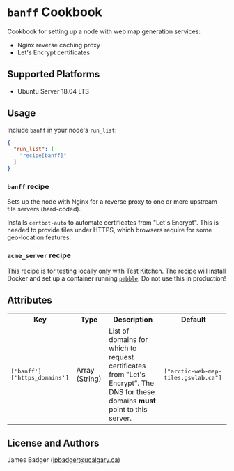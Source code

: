 # `banff` Cookbook

Cookbook for setting up a node with web map generation services:

* Nginx reverse caching proxy
* Let's Encrypt certificates

## Supported Platforms

* Ubuntu Server 18.04 LTS

## Usage

Include `banff` in your node's `run_list`:

```json
{
  "run_list": [
    "recipe[banff]"
  ]
}
```

### `banff` recipe

Sets up the node with Nginx for a reverse proxy to one or more upstream tile servers (hard-coded).

Installs `certbot-auto` to automate certificates from "Let's Encrypt". This is needed to provide tiles under HTTPS, which browsers require for some geo-location features.

### `acme_server` recipe

This recipe is for testing locally only with Test Kitchen. The recipe will install Docker and set up a container running [`pebble`][1]. Do not use this in production!

[1]: https://github.com/letsencrypt/pebble

## Attributes

<table>
  <tr>
    <th>Key</th>
    <th>Type</th>
    <th>Description</th>
    <th>Default</th>
  </tr>
  <tr>
    <td><tt>['banff']['https_domains']</tt></td>
    <td>Array (String)</td>
    <td>List of domains for which to request certificates from "Let's Encrypt". The DNS for these domains <strong>must</strong> point to this server.</td>
    <td><tt>["arctic-web-map-tiles.gswlab.ca"]</tt></td>
  </tr>
</table>

## License and Authors

James Badger (jpbadger@ucalgary.ca)

